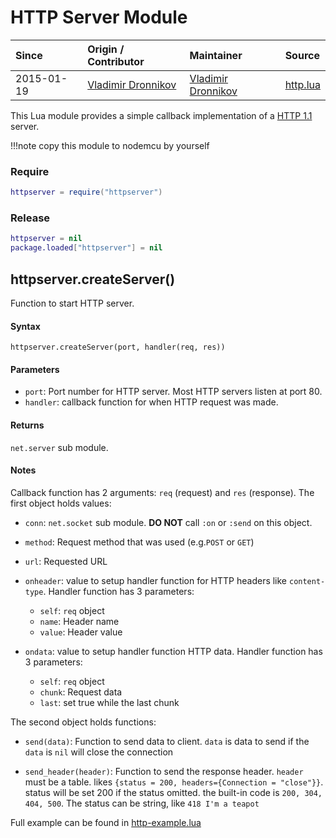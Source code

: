 # HTTP Server Module
| Since  | Origin / Contributor  | Maintainer  | Source  |
| :----- | :-------------------- | :---------- | :------ |
| 2015-01-19 | [Vladimir Dronnikov](https://github.com/dvv) | [Vladimir Dronnikov](https://github.com/dvv) | [http.lua](../../lua_modules/http/httpserver.lua) |

This Lua module provides a simple callback implementation of a [HTTP 1.1](https://www.w3.org/Protocols/rfc2616/rfc2616.html) server.

!!!note
	copy this module to nodemcu by yourself 


### Require
```lua
httpserver = require("httpserver")
```

### Release
```lua
httpserver = nil
package.loaded["httpserver"] = nil
```

## httpserver.createServer()
Function to start HTTP server.

#### Syntax
`httpserver.createServer(port, handler(req, res))`

#### Parameters
- `port`: Port number for HTTP server. Most HTTP servers listen at port 80.
- `handler`: callback function for when HTTP request was made.

#### Returns
`net.server` sub module.

#### Notes
Callback function has 2 arguments: `req` (request) and `res` (response). The first object holds values:

- `conn`: `net.socket` sub module.  **DO NOT** call `:on` or `:send` on this
  object.
- `method`: Request method that was used (e.g.`POST` or `GET`)
- `url`: Requested URL
- `onheader`: value to setup handler function for HTTP headers like `content-type`. Handler function has 3 parameters:

	- `self`: `req` object
	- `name`: Header name
	- `value`: Header value

- `ondata`: value to setup handler function HTTP data. Handler function has 3 parameters:
	- `self`: `req` object
	- `chunk`: Request data
	- `last`: set true while the last chunk

The second object holds functions:

- `send(data)`: Function to send data to client. `data` is data to send if the `data` is `nil` will close the connection

- `send_header(header)`: Function to send the response header. `header` must be a table. likes `{status = 200, headers={Connection = "close"}}`. status will be set 200 if the status omitted. the built-in code is `200, 304, 404, 500`. The status can be string, like `418 I'm a teapot`

Full example can be found in [http-example.lua](../../lua_modules/http/http-example.lua)
